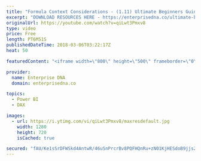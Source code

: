 ```yaml
---
title: "Formula Context Considerations - (1.11) Ultimate Beginners Guide to DAX 2019"
excerpt: "DOWNLOAD RESOURCES HERE - https://enterprisedna.co/ultimate-beginners-guide-to-dax-resource-downloads/ START FROM THE BEGINNING - https://www.youtube.com/playlist?list=PL1myWUzvmmDGmLfty3BDluz8nzme1dZxg  Follow along to the beginners guide DAX tutorials by using the demo data available for download."
originalUrl: https://youtube.com/watch?v=qiLwt3Pmxv8
type: video
price: Free
length: PT6M51S
publishedDateTime: 2018-03-06T03:22:17Z
heat: 50

featuredContent: "<iframe width=\"800\" height=\"500\" frameborder=\"0\" src=\"https://www.youtube.com/embed/qiLwt3Pmxv8\" allow=\"accelerometer; autoplay; encrypted-media; gyroscope; picture-in-picture\" allowfullscreen></iframe>"

provider:
  name: Enterprise DNA
  domain: enterprisedna.co

topics:
  - Power BI
  - DAX

images:
  - url: https://i.ytimg.com/vi/qiLwt3Pmxv8/maxresdefault.jpg
    width: 1280
    height: 720
    isCached: true

secured: "fAU/Ke1sSrDFWSkd4AntwR/46uSnPrcrBv8PQFHQnRu+zN01KjHESdoB9jjs2Fn4fLaaNyg/CC+LNqVGQnQLTihkHPaNLwpdbzU22RyXtS0NmTpF8tHcd7VGdv6V64H2IlsWLdbmamuOSbRxeI0J+cRujKlEFHQlV6Aq1ld0kfpzteSHh8+tRN5JW6ZKPsbwHQpuqBnHUy3qxrvAyBjr3SHIVu7GOih7QRARF3CDapupig7APdhOlJZHqKKq5bq2qRAr8JYS19q6sGYA4Dhef3IlxAeXRGZE/DiVbdDSgWNEYqS1LlmOEmFXDcqxIMuCfUJ6WOInJ/cIn4PB3JzuUSR43Vr9uSuS1UoQEA9Y/+zsJZqksupimcOan9YlApaozqI0d8CDqNMUv31u8hZPEBO1dqcGkt4Y0kzVZyz5yBc=;dbA0MtYACakFoQ+KZa9LMQ=="
---
```


